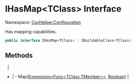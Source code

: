 # IHasMap&lt;TClass&gt; Interface

Namespace: [CsvHelper.Configuration](/api/CsvHelper.Configuration)

Has mapping capabilities.

```cs
public interface IHasMap<TClass> : IBuildableClass<TClass>
```

## Methods
&nbsp; | &nbsp;
- | -
Map([Expression&lt;Func&lt;TClass,TMember&gt;&gt;](https://docs.microsoft.com/en-us/dotnet/api/system.linq.expressions.expression`1), [Boolean](https://docs.microsoft.com/en-us/dotnet/api/system.boolean)) | 
